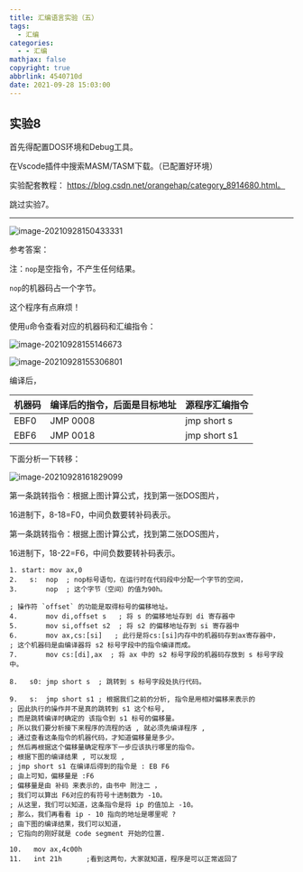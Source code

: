 ```yaml
---
title: 汇编语言实验（五）
tags:
  - 汇编
categories:
  - - 汇编
mathjax: false
copyright: true
abbrlink: 4540710d
date: 2021-09-28 15:03:00
---
```


## 实验8

<!--more-->

首先得配置DOS环境和Debug工具。

在Vscode插件中搜索MASM/TASM下载。（已配置好环境）

实验配套教程： https://blog.csdn.net/orangehap/category_8914680.html。

跳过实验7。

---

![image-20210928150433331](https://gitee.com/grant1499/blog-pic/raw/master/img/202110231847273.png)

参考答案：

注：`nop`是空指令，不产生任何结果。

`nop`的机器码占一个字节。

这个程序有点麻烦！

使用`u`命令查看对应的机器码和汇编指令：

![image-20210928155146673](https://gitee.com/grant1499/blog-pic/raw/master/img/202110231847310.png)

![image-20210928155306801](https://gitee.com/grant1499/blog-pic/raw/master/img/202110231847333.png)

编译后，

| 机器码 | 编译后的指令，后面是目标地址 | 源程序汇编指令 |
| ------ | ---------------------------- | -------------- |
| EBF0   | JMP 0008                     | jmp short s    |
| EBF6   | JMP 0018                     | jmp short s1   |

下面分析一下转移：

![image-20210928161829099](https://gitee.com/grant1499/blog-pic/raw/master/img/202110231847357.png)

第一条跳转指令：根据上图计算公式，找到第一张DOS图片，

16进制下，8-18=F0，中间负数要转补码表示。

第一条跳转指令：根据上图计算公式，找到第二张DOS图片，

16进制下，18-22=F6，中间负数要转补码表示。

 ```assembly
1. start: mov ax,0
2.   s:  nop  ; nop标号语句，在运行时在代码段中分配一个字节的空间，
3.       nop  ; 这个字节（空间）的值为90h。

; 操作符 `offset` 的功能是取得标号的偏移地址。
4.       mov di,offset s   ; 将 s 的偏移地址存到 di 寄存器中
5.       mov si,offset s2  ; 将 s2 的偏移地址存到 si 寄存器中
6.       mov ax,cs:[si]   ; 此行是将cs:[si]内存中的机器码存到ax寄存器中，
; 这个机器码是由编译器将 s2 标号字段中的指令编译而成。
7.       mov cs:[di],ax  ; 将 ax 中的 s2 标号字段的机器码存放到 s 标号字段中。

8.   s0: jmp short s  ; 跳转到 s 标号字段处执行代码。

9.   s:  jmp short s1 ; 根据我们之前的分析, 指令是用相对偏移来表示的
; 因此执行的操作并不是真的跳转到 s1 这个标号, 
; 而是跳转编译时确定的 该指令到 s1 标号的偏移量。
; 所以我们要分析接下来程序的流程的话 , 就必须先编译程序 , 
; 通过查看这条指令的机器代码，才知道偏移量是多少。
; 然后再根据这个偏移量确定程序下一步应该执行哪里的指令。
; 根据下图的编译结果 , 可以发现 , 
; jmp short s1 在编译后得到的指令是 : EB F6
; 由上可知，偏移量是 :F6 
; 偏移量是由 补码 来表示的，由书中 附注二 ，
; 我们可以算出 F6对应的有符号十进制数为 -10。
; 从这里，我们可以知道，这条指令是将 ip 的值加上 -10。
; 那么，我们再看看 ip - 10 指向的地址是哪里呢 ? 
; 由下图的编译结果，我们可以知道，
; 它指向的刚好就是 code segment 开始的位置.

10.   mov ax,4c00h
11.   int 21h      ;看到这两句，大家就知道，程序是可以正常返回了
 ```

